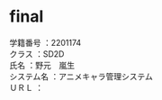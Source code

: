 # final
学籍番号    ：2201174<br>
クラス      ：SD2D<br>
氏名        ：野元　嵐生<br>
システム名  ：アニメキャラ管理システム<br>
ＵＲＬ      ：

